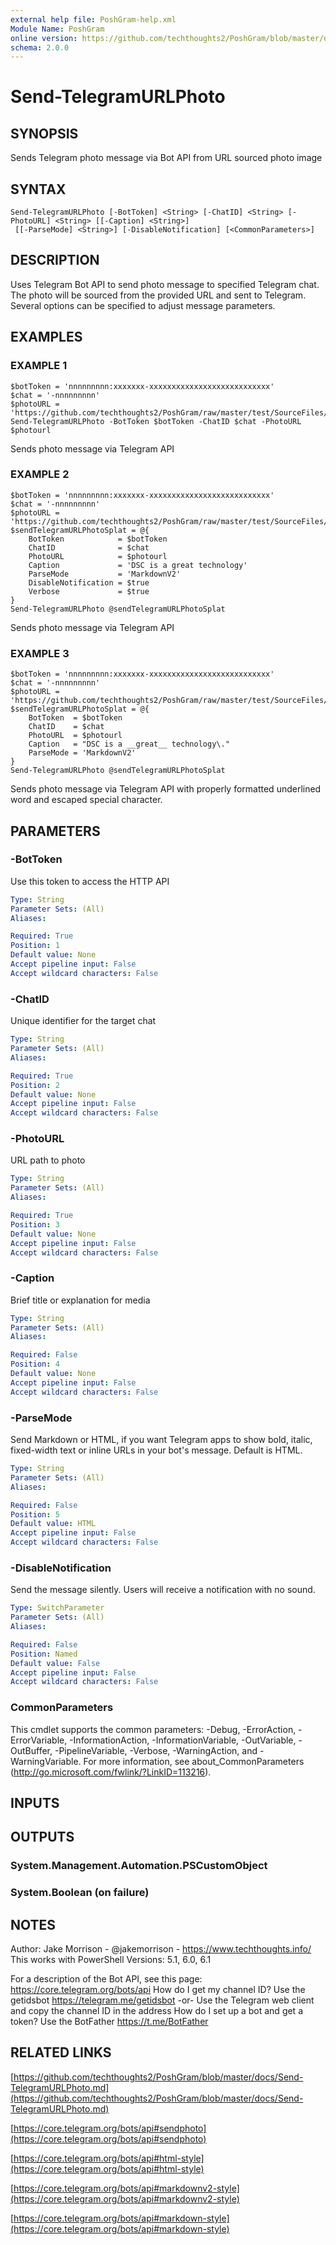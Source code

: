 ```yaml
---
external help file: PoshGram-help.xml
Module Name: PoshGram
online version: https://github.com/techthoughts2/PoshGram/blob/master/docs/Send-TelegramURLPhoto.md
schema: 2.0.0
---
```


# Send-TelegramURLPhoto

## SYNOPSIS
Sends Telegram photo message via Bot API from URL sourced photo image

## SYNTAX

```
Send-TelegramURLPhoto [-BotToken] <String> [-ChatID] <String> [-PhotoURL] <String> [[-Caption] <String>]
 [[-ParseMode] <String>] [-DisableNotification] [<CommonParameters>]
```

## DESCRIPTION
Uses Telegram Bot API to send photo message to specified Telegram chat.
The photo will be sourced from the provided URL and sent to Telegram.
Several options can be specified to adjust message parameters.

## EXAMPLES

### EXAMPLE 1
```
$botToken = 'nnnnnnnnn:xxxxxxx-xxxxxxxxxxxxxxxxxxxxxxxxxxx'
$chat = '-nnnnnnnnn'
$photoURL = 'https://github.com/techthoughts2/PoshGram/raw/master/test/SourceFiles/techthoughts.png'
Send-TelegramURLPhoto -BotToken $botToken -ChatID $chat -PhotoURL $photourl
```

Sends photo message via Telegram API

### EXAMPLE 2
```
$botToken = 'nnnnnnnnn:xxxxxxx-xxxxxxxxxxxxxxxxxxxxxxxxxxx'
$chat = '-nnnnnnnnn'
$photoURL = 'https://github.com/techthoughts2/PoshGram/raw/master/test/SourceFiles/techthoughts.png'
$sendTelegramURLPhotoSplat = @{
    BotToken            = $botToken
    ChatID              = $chat
    PhotoURL            = $photourl
    Caption             = 'DSC is a great technology'
    ParseMode           = 'MarkdownV2'
    DisableNotification = $true
    Verbose             = $true
}
Send-TelegramURLPhoto @sendTelegramURLPhotoSplat
```

Sends photo message via Telegram API

### EXAMPLE 3
```
$botToken = 'nnnnnnnnn:xxxxxxx-xxxxxxxxxxxxxxxxxxxxxxxxxxx'
$chat = '-nnnnnnnnn'
$photoURL = 'https://github.com/techthoughts2/PoshGram/raw/master/test/SourceFiles/techthoughts.png'
$sendTelegramURLPhotoSplat = @{
    BotToken  = $botToken
    ChatID    = $chat
    PhotoURL  = $photourl
    Caption   = "DSC is a __great__ technology\."
    ParseMode = 'MarkdownV2'
}
Send-TelegramURLPhoto @sendTelegramURLPhotoSplat
```

Sends photo message via Telegram API with properly formatted underlined word and escaped special character.

## PARAMETERS

### -BotToken
Use this token to access the HTTP API

```yaml
Type: String
Parameter Sets: (All)
Aliases:

Required: True
Position: 1
Default value: None
Accept pipeline input: False
Accept wildcard characters: False
```

### -ChatID
Unique identifier for the target chat

```yaml
Type: String
Parameter Sets: (All)
Aliases:

Required: True
Position: 2
Default value: None
Accept pipeline input: False
Accept wildcard characters: False
```

### -PhotoURL
URL path to photo

```yaml
Type: String
Parameter Sets: (All)
Aliases:

Required: True
Position: 3
Default value: None
Accept pipeline input: False
Accept wildcard characters: False
```

### -Caption
Brief title or explanation for media

```yaml
Type: String
Parameter Sets: (All)
Aliases:

Required: False
Position: 4
Default value: None
Accept pipeline input: False
Accept wildcard characters: False
```

### -ParseMode
Send Markdown or HTML, if you want Telegram apps to show bold, italic, fixed-width text or inline URLs in your bot's message.
Default is HTML.

```yaml
Type: String
Parameter Sets: (All)
Aliases:

Required: False
Position: 5
Default value: HTML
Accept pipeline input: False
Accept wildcard characters: False
```

### -DisableNotification
Send the message silently.
Users will receive a notification with no sound.

```yaml
Type: SwitchParameter
Parameter Sets: (All)
Aliases:

Required: False
Position: Named
Default value: False
Accept pipeline input: False
Accept wildcard characters: False
```

### CommonParameters
This cmdlet supports the common parameters: -Debug, -ErrorAction, -ErrorVariable, -InformationAction, -InformationVariable, -OutVariable, -OutBuffer, -PipelineVariable, -Verbose, -WarningAction, and -WarningVariable.
For more information, see about_CommonParameters (http://go.microsoft.com/fwlink/?LinkID=113216).

## INPUTS

## OUTPUTS

### System.Management.Automation.PSCustomObject
### System.Boolean (on failure)
## NOTES
Author: Jake Morrison - @jakemorrison - https://www.techthoughts.info/
This works with PowerShell Versions: 5.1, 6.0, 6.1

For a description of the Bot API, see this page: https://core.telegram.org/bots/api
How do I get my channel ID?
Use the getidsbot https://telegram.me/getidsbot  -or-  Use the Telegram web client and copy the channel ID in the address
How do I set up a bot and get a token?
Use the BotFather https://t.me/BotFather

## RELATED LINKS

[https://github.com/techthoughts2/PoshGram/blob/master/docs/Send-TelegramURLPhoto.md](https://github.com/techthoughts2/PoshGram/blob/master/docs/Send-TelegramURLPhoto.md)

[https://core.telegram.org/bots/api#sendphoto](https://core.telegram.org/bots/api#sendphoto)

[https://core.telegram.org/bots/api#html-style](https://core.telegram.org/bots/api#html-style)

[https://core.telegram.org/bots/api#markdownv2-style](https://core.telegram.org/bots/api#markdownv2-style)

[https://core.telegram.org/bots/api#markdown-style](https://core.telegram.org/bots/api#markdown-style)

